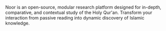 Noor is an open-source, modular research platform designed for in-depth, comparative, and contextual study of the Holy Qur'an. Transform your interaction from passive reading into dynamic discovery of Islamic knowledge.

